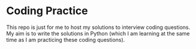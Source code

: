 # Coding Practice

This repo is just for me to host my solutions to interview coding questions. My aim is to write the solutions in Python (which I am learning at the same time as I am practicing these coding questions).